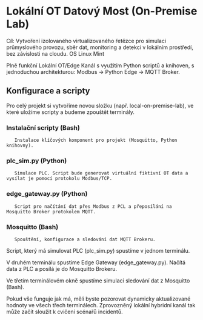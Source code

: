 # Lokální OT Datový Most (On-Premise Lab)

Cíl: Vytvoření izolovaného virtualizovaného řetězce pro simulaci průmyslového provozu, sběr dat, monitoring a detekci v lokálním prostředí, bez závislosti na cloudu. OS Linux Mint

Plně funkční Lokální OT/Edge Kanál s využitím Python scriptů a knihoven, s jednoduchou architekturou: Modbus -> Python Edge -> MQTT Broker.

## Konfigurace a scripty

Pro celý projekt si vytvoříme novou složku (např. local-on-premise-lab), ve které uložíme scripty a budeme zpouštět terminály. 

  ### Instalační scripty (Bash)
	   Instalace klíčových komponent pro projekt (Mosquitto, Python knihovny).
  ### plc_sim.py (Python)
	   Simulace PLC. Script bude generovat virtuální fiktivní OT data a vysílat je pomocí protokolu Modbus/TCP.
  ### edge_gateway.py (Python)
	   Script pro načítání dat přes Modbus z PCL a přeposílání na Mosquitto Broker protokolem MQTT.
  ### Mosquitto (Bash)
	   Spouštění, konfigurace a sledování dat MQTT Brokeru.

Script, který má simulovat PLC (plc_sim.py) spustíme v jednom terminálu.

V druhém terminálu spustíme Edge Gateway (edge_gateway.py). Načítá data z PLC a posílá je do Mosquitto Brokeru.

Ve třetím terminálovém okně spustíme simulaci sledování dat z Mosquitto (Bash).

Pokud vše funguje jak má, měli byste pozorovat dynamicky aktualizované hodnoty ve všech třech terminálech. Zprovozněný lokální hybridní kanál tak může začít sloužit k cvičení scénařů incidentů.
